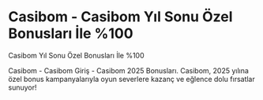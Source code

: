 # Casibom - Casibom Yıl Sonu Özel Bonusları İle %100
Casibom Yıl Sonu Özel Bonusları İle %100

Casibom - Casibom Giriş - Casibom 2025 Bonusları. Casibom, 2025 yılına özel bonus kampanyalarıyla oyun severlere kazanç ve eğlence dolu fırsatlar sunuyor!


